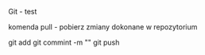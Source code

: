 Git - test

komenda pull - pobierz zmiany dokonane w repozytorium

git add
git commint -m ""
git push

